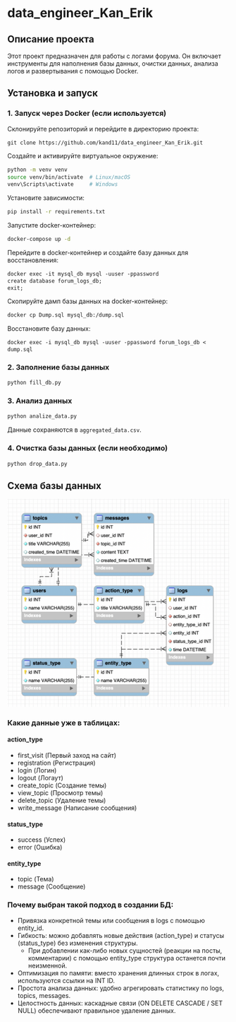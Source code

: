 # data_engineer_Kan_Erik

## Описание проекта
Этот проект предназначен для работы с логами форума. Он включает инструменты для наполнения базы данных, очистки данных, анализа логов и развертывания с помощью Docker.

## Установка и запуск
### 1. Запуск через Docker (если используется)
Склонируйте репозиторий и перейдите в директорию проекта:
```
git clone https://github.com/kand11/data_engineer_Kan_Erik.git
```

Создайте и активируйте виртуальное окружение:
```sh
python -m venv venv
source venv/bin/activate  # Linux/macOS
venv\Scripts\activate     # Windows
```
Установите зависимости:
```sh
pip install -r requirements.txt
```
Запустите docker-контейнер:
```sh
docker-compose up -d
```
Перейдите в docker-контейнер и создайте базу данных для восстановления:
```
docker exec -it mysql_db mysql -uuser -ppassword
create database forum_logs_db;
exit;
```
Скопируйте дамп базы данных на docker-контейнер:
```sh
docker cp Dump.sql mysql_db:/dump.sql
```
Восстановите базу данных:
```
docker exec -i mysql_db mysql -uuser -ppassword forum_logs_db < dump.sql
```

### 2. Заполнение базы данных
```sh
python fill_db.py
```

### 3. Анализ данных
```sh
python analize_data.py
```
Данные сохраняются в `aggregated_data.csv`.

### 4. Очистка базы данных (если необходимо)
```sh
python drop_data.py
```

## Схема базы данных
![Описание схемы БД](DOCS/DB_EER_diagram.png)

### Какие данные уже в таблицах:
#### action_type
- first_visit (Первый заход на сайт)
- registration (Регистрация)
- login (Логин)
- logout (Логаут)
- create_topic (Создание темы)
- view_topic (Просмотр темы)
- delete_topic (Удаление темы)
- write_message (Написание сообщения)

#### status_type 
- success (Успех)
- error (Ошибка)

#### entity_type 
- topic (Тема)
- message (Сообщение)

### Почему выбран такой подход в создании БД:
- Привязка конкретной темы или сообщения в logs с помощью entity_id.
- Гибкость: можно добавлять новые действия (action_type) и статусы (status_type) без изменения структуры.
  - При добавлении как-либо новых сущностей (реакции на посты, комментарии) с помощью entity_type структура останется почти неизменной.
- Оптимизация по памяти: вместо хранения длинных строк в логах, используются ссылки на INT ID.
- Простота анализа данных: удобно агрегировать статистику по logs, topics, messages.
- Целостность данных: каскадные связи (ON DELETE CASCADE / SET NULL) обеспечивают правильное удаление данных.


